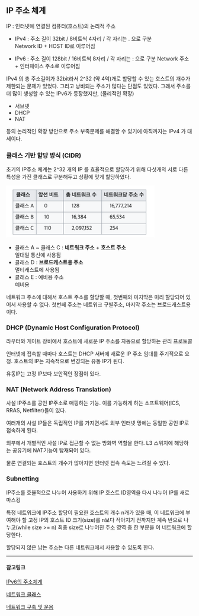 ## IP 주소 체계

IP : 인터넷에 연결된 컴퓨터(호스트)의 논리적 주소

- IPv4 : 주소 길이 32bit / 8비트씩 4자리 / 각 자리는 . 으로 구분<br/>
  Network ID + HOST ID로 이루어짐

- IPv6 : 주소 길이 128bit / 16비트씩 8자리 / 각 자리는 : 으로 구분
  Network 주소 + 인터페이스 주소로 이루어짐

IPv4 의 총 주소길이가 32bit라서 2^32 (약 4억)개로 할당할 수 있는 호스트의 개수가 제한되는 문제가 있었다. 그리고 낭비되는 주소가 많다는 단점도 있었다.
그래서 주소를 더 많이 생성할 수 있는 IPv6가 등장했지만, (물리적인 확장)

- 서브넷
- DHCP
- NAT

등의 논리적인 확장 방안으로 주소 부족문제를 해결할 수 있기에 아직까지는 IPv4 가 대세이다.

### 클래스 기반 할당 방식 (CIDR)

초기의 IP주소 체계는 2^32 개의 IP 를 효율적으로 할당하기 위해 다섯개의 서로 다른 특성을 가진 클래스로 구분해두고 상황에 맞게 할당하였다.

<img alt="ip 클래스" src="./img/ip-class-table.png" width="400"/>

- 클래스 A ~ 클래스 C : **네트워크 주소** + **호스트 주소**<br/>
  일대일 통신에 사용됨
- 클래스 D : **브로드캐스트용 주소**<br/>
  멀티캐스트에 사용됨
- 클래스 E : 예비용 주소<br/>
  예비용

네트워크 주소에 대해서 호스트 주소를 할당할 때, 첫번째와 마지막은 미리 할당되어 있어서 사용할 수 없다. 첫번째 주소는 네트워크 구별주소, 마지막 주소는 브로드캐스트용이다.

### DHCP (Dynamic Host Configuration Protocol)

라우터와 게이트 장비에서 호스트에 새로운 IP 주소를 자동으로 할당하는 관리 프로토콜

인터넷에 접속할 때마다 호스트는 DHCP 서버에 새로운 IP 주소 임대를 주기적으로 요청. 호스트의 IP는 지속적으로 변경되는 유동 IP가 된다.

유동IP는 고정 IP보다 보안적인 장점이 있다.

### NAT (Network Address Translation)

사설 IP주소를 공인 IP주소로 매핑하는 기능. 이를 가능하게 하는 소프트웨어(ICS, RRAS, Netfilter)들이 있다.

여러개의 사설 IP들은 독립적인 IP를 가지면서도 외부 인터넷 망에는 동일한 공인 IP로 접속하게 된다.

외부에서 개별적인 사설 IP로 접근할 수 없는 방화벽 역할을 한다. L3 스위치에 해당하는 공유기에 NAT기능이 탑재되어 있다.

물론 연결되는 호스트의 개수가 많아지면 인터넷 접속 속도는 느려질 수 있다.

### Subnetting

IP주소를 효율적으로 나누어 사용하기 위해 IP 호스트 ID영역을 다시 나누어 IP를 새로 마스킹

특정 네트워크에 IP주소 할당이 필요한 호스트의 개수 n개가 있을 때,
이 네트워크에 부여해야 할 고정 IP의 호스트 ID 크기(size)를 n보다 작아지기 전까지만 계속 반으로 나누고(while size >= n) 최종 size로 나누어진 주소 영역 중 한 부분을 이 네트워크에 할당한다.

할당되지 않은 남는 주소는 다른 네트워크에서 사용할 수 있도록 한다.

---

#### 참고링크

[IPv6의 주소체계](https://xn--3e0bx5euxnjje69i70af08bea817g.xn--3e0b707e/jsp/resources/vsix/addressSystem.jsp)

[네트워크 클래스](https://ko.wikipedia.org/wiki/%EB%84%A4%ED%8A%B8%EC%9B%8C%ED%81%AC_%ED%81%B4%EB%9E%98%EC%8A%A4)

[네트워크 구축 및 운용](https://www.youtube.com/watch?v=-iMFsDdfoeI)
